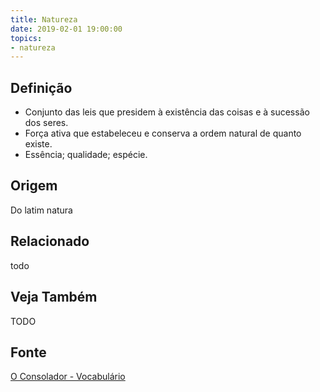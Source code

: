 ```yaml
---
title: Natureza
date: 2019-02-01 19:00:00
topics:
- natureza
---
```


## Definição
* Conjunto das leis que presidem à existência das coisas e à sucessão dos seres.
* Força ativa que estabeleceu e conserva a ordem natural de quanto existe.
* Essência; qualidade; espécie.

## Origem
Do latim natura

## Relacionado
todo

## Veja Também
TODO

## Fonte
[O Consolador - Vocabulário](http://www.oconsolador.com.br/linkfixo/vocabulario/principal.html)
